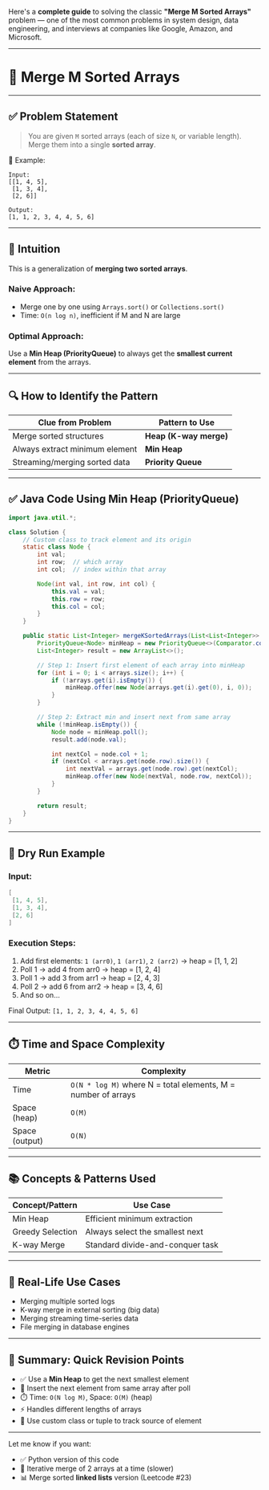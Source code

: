 Here's a **complete guide** to solving the classic **"Merge M Sorted Arrays"** problem — one of the most common problems in system design, data engineering, and interviews at companies like Google, Amazon, and Microsoft.

---

# 🔄 Merge M Sorted Arrays

---

## ✅ Problem Statement

> You are given `M` sorted arrays (each of size `N`, or variable length). Merge them into a single **sorted array**.

📌 Example:

```text
Input:
[[1, 4, 5],
 [1, 3, 4],
 [2, 6]]

Output:
[1, 1, 2, 3, 4, 4, 5, 6]
```

---

## 🧠 Intuition

This is a generalization of **merging two sorted arrays**.

### Naive Approach:

* Merge one by one using `Arrays.sort()` or `Collections.sort()`
* Time: `O(n log n)`, inefficient if M and N are large

### Optimal Approach:

Use a **Min Heap (PriorityQueue)** to always get the **smallest current element** from the arrays.

---

## 🔍 How to Identify the Pattern

| Clue from Problem              | Pattern to Use         |
| ------------------------------ | ---------------------- |
| Merge sorted structures        | **Heap (K-way merge)** |
| Always extract minimum element | **Min Heap**           |
| Streaming/merging sorted data  | **Priority Queue**     |

---

## ✅ Java Code Using Min Heap (PriorityQueue)

```java
import java.util.*;

class Solution {
    // Custom class to track element and its origin
    static class Node {
        int val;
        int row;  // which array
        int col;  // index within that array

        Node(int val, int row, int col) {
            this.val = val;
            this.row = row;
            this.col = col;
        }
    }

    public static List<Integer> mergeKSortedArrays(List<List<Integer>> arrays) {
        PriorityQueue<Node> minHeap = new PriorityQueue<>(Comparator.comparingInt(n -> n.val));
        List<Integer> result = new ArrayList<>();

        // Step 1: Insert first element of each array into minHeap
        for (int i = 0; i < arrays.size(); i++) {
            if (!arrays.get(i).isEmpty()) {
                minHeap.offer(new Node(arrays.get(i).get(0), i, 0));
            }
        }

        // Step 2: Extract min and insert next from same array
        while (!minHeap.isEmpty()) {
            Node node = minHeap.poll();
            result.add(node.val);

            int nextCol = node.col + 1;
            if (nextCol < arrays.get(node.row).size()) {
                int nextVal = arrays.get(node.row).get(nextCol);
                minHeap.offer(new Node(nextVal, node.row, nextCol));
            }
        }

        return result;
    }
}
```

---

## 🔂 Dry Run Example

### Input:

```java
[
 [1, 4, 5],
 [1, 3, 4],
 [2, 6]
]
```

### Execution Steps:

1. Add first elements: `1 (arr0)`, `1 (arr1)`, `2 (arr2)` → heap = \[1, 1, 2]
2. Poll 1 → add 4 from arr0 → heap = \[1, 2, 4]
3. Poll 1 → add 3 from arr1 → heap = \[2, 4, 3]
4. Poll 2 → add 6 from arr2 → heap = \[3, 4, 6]
5. And so on…

Final Output: `[1, 1, 2, 3, 4, 4, 5, 6]`

---

## ⏱️ Time and Space Complexity

| Metric         | Complexity                                                    |
| -------------- | ------------------------------------------------------------- |
| Time           | `O(N * log M)` where N = total elements, M = number of arrays |
| Space (heap)   | `O(M)`                                                        |
| Space (output) | `O(N)`                                                        |

---

## 📚 Concepts & Patterns Used

| Concept/Pattern  | Use Case                         |
| ---------------- | -------------------------------- |
| Min Heap         | Efficient minimum extraction     |
| Greedy Selection | Always select the smallest next  |
| K-way Merge      | Standard divide-and-conquer task |

---

## 🧠 Real-Life Use Cases

* Merging multiple sorted logs
* K-way merge in external sorting (big data)
* Merging streaming time-series data
* File merging in database engines

---

## 📌 Summary: Quick Revision Points

* ✅ Use a **Min Heap** to get the next smallest element
* 🔁 Insert the next element from same array after poll
* ⏱️ Time: `O(N log M)`, Space: `O(M)` (heap)
* ⚡ Handles different lengths of arrays
* 🧠 Use custom class or tuple to track source of element

---

Let me know if you want:

* ✅ Python version of this code
* 🔁 Iterative merge of 2 arrays at a time (slower)
* 📊 Merge sorted **linked lists** version (Leetcode #23)
